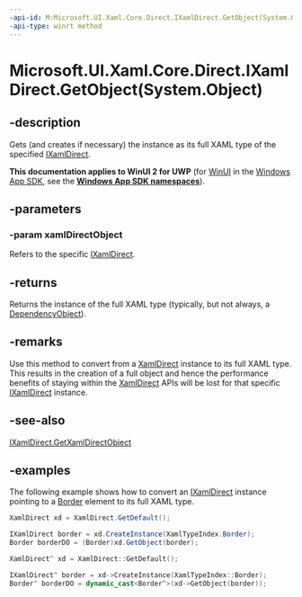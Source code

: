 ```yaml
---
-api-id: M:Microsoft.UI.Xaml.Core.Direct.IXamlDirect.GetObject(System.Object)
-api-type: winrt method
---
```


# Microsoft.UI.Xaml.Core.Direct.IXamlDirect.GetObject(System.Object)

<!--
public object GetObject (object xamlDirectObject);
-->

## -description

Gets (and creates if necessary) the instance as its full XAML type of the specified [IXamlDirect](ixamldirect.md). 

**This documentation applies to WinUI 2 for UWP** (for [WinUI](/windows/apps/winui/winui3/) in the [Windows App SDK](/windows/apps/windows-app-sdk/), see the **[Windows App SDK namespaces](/windows/windows-app-sdk/api/winrt/)**).

## -parameters

### -param xamlDirectObject

Refers to the specific [IXamlDirect](ixamldirect.md).

## -returns

Returns the instance of the full XAML type (typically, but not always, a [DependencyObject](/uwp/api/windows.ui.xaml.dependencyobject)).

## -remarks

Use this method to convert from a [XamlDirect](xamldirect.md) instance to its full XAML type. This results in the creation of a full object and hence the performance benefits of staying within the [XamlDirect](xamldirect.md) APIs will be lost for that specific [IXamlDirect](ixamldirect.md) instance.

## -see-also

[IXamlDirect.GetXamlDirectObject](ixamldirect_getxamldirectobject_197339041.md)

## -examples

The following example shows how to convert an [IXamlDirect](ixamldirect.md) instance pointing to a [Border](/uwp/api/windows.ui.xaml.controls.border) element to its full XAML type.

```C#
XamlDirect xd = XamlDirect.GetDefault();

IXamlDirect border = xd.CreateInstance(XamlTypeIndex.Border);
Border borderDO = (Border)xd.GetObject(border);
```

```CPP
XamlDirect^ xd = XamlDirect::GetDefault();

IXamlDirect^ border = xd->CreateInstance(XamlTypeIndex::Border);
Border^ borderDO = dynamic_cast<Border^>(xd->GetObject(border));
```
